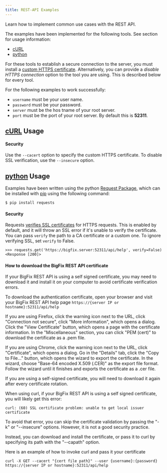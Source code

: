 ```yaml
---
title: REST-API Examples
---
```


Learn how to implement common use cases with the REST API.

The examples have been implemented for the following tools. See section for usage information:
- [cURL](#cURL)
- [python](#python)

For these tools to establish a secure connection to the server, you must install a [custom HTTPS certificate](https://help.hcl-software.com/bigfix/11.0/platform/Platform/Config/c_config_custom_certificates.html). Alternatively, you can provide a *disable HTTPS connection* option to the tool you are using. This is described below for every tool.

For the following examples to work successfully:
* `username` must be your user name.
* `password` must be your password.
* `server` must be the hos tname of your root server.
* `port` must be the port of your root server. By default this is **52311**.

## [cURL](http://curl.haxx.se) Usage
#### Security
Use the `--cacert` option to specify the custom HTTPS certificate. To disable SSL verification, use the `--insecure` option.

## [python](https://www.python.org/) Usage
Examples have been written using the python [Request Package](http://requests.readthedocs.io/en/master/), which can be installed with [pip](https://pip.pypa.io/) using the following command:
```
$ pip install requests
```

#### Security
Requests [verifies SSL certificates](https://requests.readthedocs.io/en/latest/user/advanced/#ssl-cert-verification) for HTTPS requests. This is enabled by default, and it will throw an SSL error if it's unable to verify the certificate. You can pass `verify` the path to a CA certificate or a custom one. To ignore verifying SSL, set `verify` to False.

```
>>> requests.get('https://bigfix.server:52311/api/help', verify=False)
<Response [200]>
```

#### How to download the BigFix REST API certificate
If your BigFix REST API is using a self signed certificate, you may need to download it and install it on your computer to avoid certificate verification errors.

To download the authentication certificate, open your browser and visit your BigFix REST API help page
```https://{server IP or hostname}:52311/api/help```

If you are using Firefox, click the warning icon next to the URL, click "Connection not secure", click "More information", which opens a dialog.
Click the "View Certificate" button, which opens a page with the certificate information.
In the "Miscellaneous" section, you can click "PEM (cert)" to download the certificate as a .pem file.

If you are using Chrome, click the warning icon next to the URL, click "Certificate", which opens a dialog.
Go in the "Details" tab, click the "Copy to File..." button, which opens the wizard to export the certificate.
In the wizard, choose "Base-64 encoded X.509 (.CER)" as the export file format.
Follow the wizard until it finishes and exports the certificate as a .cer file.

If you are using a self-signed certificate, you will need to download it again after every certificate rotation.

When using curl, if your BigFix REST API is using a self signed certificate, you will likely get this error:
```
curl: (60) SSL certificate problem: unable to get local issuer certificate
```

To avoid that error, you can skip the certificate validation by passing the "-k" or "--insecure" options. However, it is not a good security practice.

Instead, you can download and install the certificate, or pass it to curl by specifying its path with the "--capath" option.

Here is an example of how to invoke curl and pass it your certificate
```
curl -X GET --cacert "{cert file path}" --user {username}:{password} https://{server IP or hostname}:52311/api/help
```

